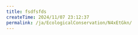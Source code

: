```yaml
---
title: fsdfsfds
createTime: 2024/11/07 23:12:37
permalink: /ja/EcologicalConservation/N4xEtGkn/
---
```

